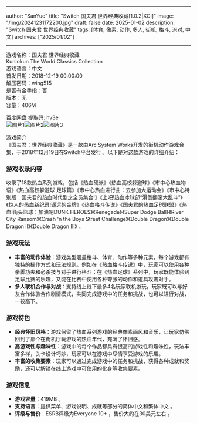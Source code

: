 
---
author: "SanYue"
title: "Switch 国夫君 世界经典收藏[1.0.2|XCI]"
image: "/img/20241231172200.jpg"
draft: false
date: 2025-01-02
description: "Switch 国夫君 世界经典收藏"
tags: [体育, 像素, 动作, 多人, 街机, 格斗, 派对, 中文]
archives: ["2025/01/02"]

---

游戏名称：国夫君 世界经典收藏   
Kuniokun The World Classics Collection    
游戏语言：中文  
首发日期：2018-12-19 00:00:00  
解压密码：wing515  
是否有金手指：否  
版本：无   
容量：406M

[百度网盘](https://pan.baidu.com/s/1LIb1mxMWKg-M0icfsms3xQ) 提取码: hv3e  
![图片1](/img/603cb8.jpg)![图片2](/img/b45d38.jpg)![图片3](/img/9f70e0.jpg)  

游戏简介  
《国夫君：世界经典收藏》是一款由Arc System Works开发的街机动作游戏合集，于2018年12月19日在Switch平台发行 。以下是对这款游戏的详细介绍：

### 游戏收录内容
收录了18款热血系列游戏，包括《热血硬派》《热血高校躲避球》《市中心热血物语》《热血高校躲避球 足球篇》《市中心热血进行曲：去参加大运动会》《市中心特别版：国夫君的热血时代剧之全员集合!》《上吧!热血冰球部“滑倒翻滚大乱斗”》《惊人的热血新纪录!遥远的金牌》《热血格斗传说》《国夫君的热血足球联盟》《热血!街头篮球：加油吧DUNK HEROES》《Renegade》《Super Dodge Ball》《River City Ransom》《Crash 'n the Boys Street Challenge》《Double Dragon》《Double Dragon II》《Double Dragon III》 。

### 游戏玩法
- **丰富的动作体验**：游戏类型涵盖格斗、体育、动作等多种元素，每个游戏都有独特的操作方式和玩法规则。例如在《热血格斗传说》中，玩家可以使用各种拳脚功夫和必杀技与对手进行格斗；在《热血足球》系列中，玩家既能体验到足球比赛的乐趣，又能在比赛中使用各种夸张的动作和道具攻击对手。
- **多人联机合作与对战**：支持线上线下最多4名玩家联机游玩，玩家既可以与好友合作体验合作剧情模式，共同完成游戏中的任务和挑战，也可以进行对战，一较高下。

### 游戏特色
- **经典怀旧风格**：游戏保留了热血系列游戏的经典像素画风和音乐，让玩家仿佛回到了那个在街机厅玩游戏的热血年代，充满了怀旧感。
- **高游戏性与趣味性**：游戏中的每个作品都具有很高的游戏性和趣味性，玩法丰富多样，关卡设计巧妙，玩家可以在游戏中尽情享受游戏的乐趣。
- **丰富的收集要素**：玩家可以通过完成游戏中的任务和挑战，获得各种成就和奖励，还可以解锁在线上游戏中可使用的化身等收集要素。

### 游戏信息
- **游戏容量**：419MB 。
- **支持语言**：提供菜单、游戏说明、成就等部分的简体中文和繁体中文 。
- **评级与售价**：ESRB评级为Everyone 10+ ，售价大约在30美元左右 。

